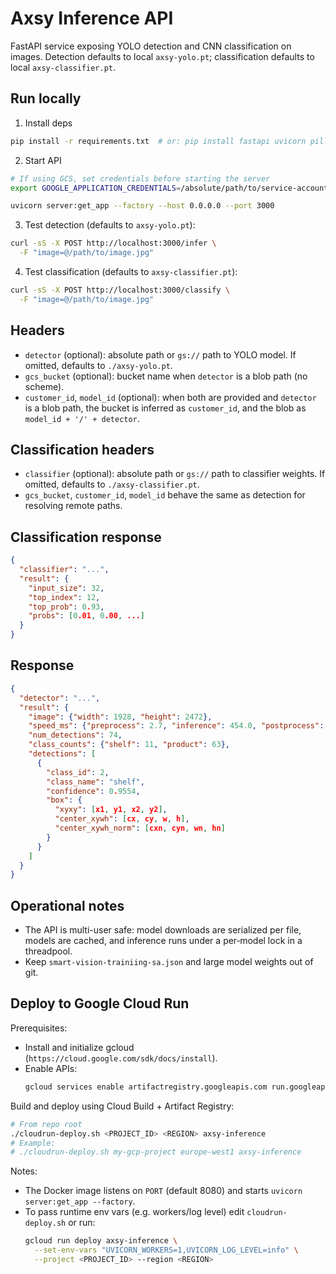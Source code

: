 Axsy Inference API
===================

FastAPI service exposing YOLO detection and CNN classification on images. Detection defaults to local `axsy-yolo.pt`; classification defaults to local `axsy-classifier.pt`.

Run locally
-----------

1) Install deps

```bash
pip install -r requirements.txt  # or: pip install fastapi uvicorn pillow ultralytics google-cloud-storage
```

2) Start API

```bash
# If using GCS, set credentials before starting the server
export GOOGLE_APPLICATION_CREDENTIALS=/absolute/path/to/service-account.json

uvicorn server:get_app --factory --host 0.0.0.0 --port 3000
```

3) Test detection (defaults to `axsy-yolo.pt`):

```bash
curl -sS -X POST http://localhost:3000/infer \
  -F "image=@/path/to/image.jpg"
```
4) Test classification (defaults to `axsy-classifier.pt`):

```bash
curl -sS -X POST http://localhost:3000/classify \
  -F "image=@/path/to/image.jpg"
```


Headers
-------
- `detector` (optional): absolute path or `gs://` path to YOLO model. If omitted, defaults to `./axsy-yolo.pt`.
- `gcs_bucket` (optional): bucket name when `detector` is a blob path (no scheme).
- `customer_id`, `model_id` (optional): when both are provided and `detector` is a blob path, the bucket is inferred as `customer_id`, and the blob as `model_id + '/' + detector`.

Classification headers
----------------------
- `classifier` (optional): absolute path or `gs://` path to classifier weights. If omitted, defaults to `./axsy-classifier.pt`.
- `gcs_bucket`, `customer_id`, `model_id` behave the same as detection for resolving remote paths.

Classification response
-----------------------
```json
{
  "classifier": "...",
  "result": {
    "input_size": 32,
    "top_index": 12,
    "top_prob": 0.93,
    "probs": [0.01, 0.00, ...]
  }
}
```

Response
--------
```json
{
  "detector": "...",
  "result": {
    "image": {"width": 1928, "height": 2472},
    "speed_ms": {"preprocess": 2.7, "inference": 454.0, "postprocess": 8.4},
    "num_detections": 74,
    "class_counts": {"shelf": 11, "product": 63},
    "detections": [
      {
        "class_id": 2,
        "class_name": "shelf",
        "confidence": 0.9554,
        "box": {
          "xyxy": [x1, y1, x2, y2],
          "center_xywh": [cx, cy, w, h],
          "center_xywh_norm": [cxn, cyn, wn, hn]
        }
      }
    ]
  }
}
```

Operational notes
-----------------
- The API is multi-user safe: model downloads are serialized per file, models are cached, and inference runs under a per‑model lock in a threadpool.
- Keep `smart-vision-trainiing-sa.json` and large model weights out of git.

Deploy to Google Cloud Run
--------------------------

Prerequisites:
- Install and initialize gcloud (`https://cloud.google.com/sdk/docs/install`).
- Enable APIs:
  ```bash
  gcloud services enable artifactregistry.googleapis.com run.googleapis.com cloudbuild.googleapis.com
  ```

Build and deploy using Cloud Build + Artifact Registry:

```bash
# From repo root
./cloudrun-deploy.sh <PROJECT_ID> <REGION> axsy-inference
# Example:
# ./cloudrun-deploy.sh my-gcp-project europe-west1 axsy-inference
```

Notes:
- The Docker image listens on `PORT` (default 8080) and starts `uvicorn server:get_app --factory`.
- To pass runtime env vars (e.g. workers/log level) edit `cloudrun-deploy.sh` or run:
  ```bash
  gcloud run deploy axsy-inference \
    --set-env-vars "UVICORN_WORKERS=1,UVICORN_LOG_LEVEL=info" \
    --project <PROJECT_ID> --region <REGION>
  ```


